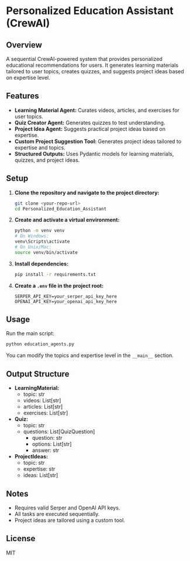 # Personalized Education Assistant (CrewAI)

## Overview
A sequential CrewAI-powered system that provides personalized educational recommendations for users. It generates learning materials tailored to user topics, creates quizzes, and suggests project ideas based on expertise level.

## Features
- **Learning Material Agent:** Curates videos, articles, and exercises for user topics.
- **Quiz Creator Agent:** Generates quizzes to test understanding.
- **Project Idea Agent:** Suggests practical project ideas based on expertise.
- **Custom Project Suggestion Tool:** Generates project ideas tailored to expertise and topics.
- **Structured Outputs:** Uses Pydantic models for learning materials, quizzes, and project ideas.

## Setup
1. **Clone the repository and navigate to the project directory:**
   ```sh
   git clone <your-repo-url>
   cd Personalized_Education_Assistant
   ```
2. **Create and activate a virtual environment:**
   ```sh
   python -m venv venv
   # On Windows:
   venv\Scripts\activate
   # On Unix/Mac:
   source venv/bin/activate
   ```
3. **Install dependencies:**
   ```sh
   pip install -r requirements.txt
   ```
4. **Create a `.env` file in the project root:**
   ```env
   SERPER_API_KEY=your_serper_api_key_here
   OPENAI_API_KEY=your_openai_api_key_here
   ```

## Usage
Run the main script:
```sh
python education_agents.py
```
You can modify the topics and expertise level in the `__main__` section.

## Output Structure
- **LearningMaterial:**
  - topic: str
  - videos: List[str]
  - articles: List[str]
  - exercises: List[str]
- **Quiz:**
  - topic: str
  - questions: List[QuizQuestion]
    - question: str
    - options: List[str]
    - answer: str
- **ProjectIdeas:**
  - topic: str
  - expertise: str
  - ideas: List[str]

## Notes
- Requires valid Serper and OpenAI API keys.
- All tasks are executed sequentially.
- Project ideas are tailored using a custom tool.

## License
MIT 